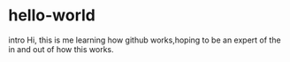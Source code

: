 # hello-world
intro
Hi, this is me learning how github works,hoping to be an expert of the in and out of how this works.
